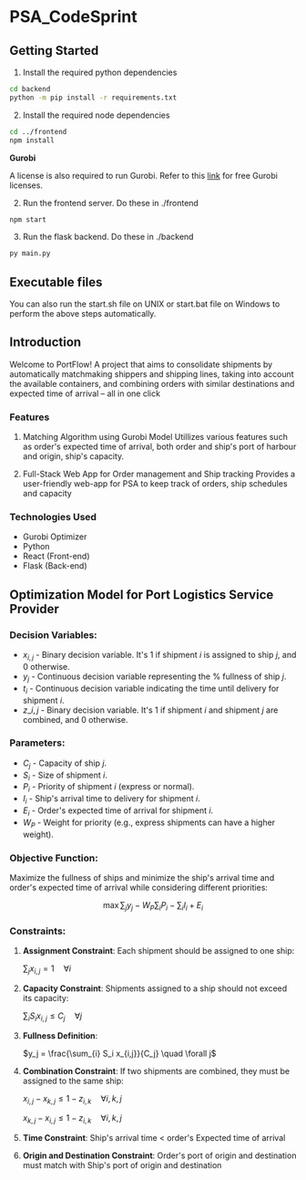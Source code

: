 # PSA_CodeSprint
## Getting Started
1. Install the required python dependencies
```bash 
cd backend
python -m pip install -r requirements.txt
```
2. Install the required node dependencies
```bash
cd ../frontend
npm install
```
**Gurobi**


A license is also required to run Gurobi. Refer to this [link](https://www.gurobi.com/academia/academic-program-and-licenses/) for free Gurobi licenses.


2. Run the frontend server. Do these in ./frontend
```bash
npm start
```

3. Run the flask backend. Do these in ./backend
```bash
py main.py
```
## Executable files
You can also run the start.sh file on UNIX or start.bat file on Windows to perform the above steps automatically.


## Introduction
Welcome to PortFlow! A project that aims to consolidate shipments by automatically matchmaking shippers and shipping lines, taking into account the available containers, and combining orders with similar destinations and expected time of arrival – all in one click

### Features
1. Matching Algorithm using Gurobi Model
Utillizes various features such as order's expected time of arrival, both order and ship's port of harbour and origin, ship's capacity.

2. Full-Stack Web App for Order management and Ship tracking
Provides a user-friendly web-app for PSA to keep track of orders, ship schedules and capacity

### Technologies Used
- Gurobi Optimizer
- Python
- React (Front-end)
- Flask (Back-end)

## Optimization Model for Port Logistics Service Provider

### Decision Variables:

- $x_{i,j}$ - Binary decision variable. It's 1 if shipment $i$ is assigned to ship $j$, and 0 otherwise.
- $y_j$ - Continuous decision variable representing the % fullness of ship $j$.
- $t_i$ - Continuous decision variable indicating the time until delivery for shipment $i$.
- $z\_{i,j}$ - Binary decision variable. It's 1 if shipment $i$ and shipment $j$ are combined, and 0 otherwise.

### Parameters:

- $C_j$ - Capacity of ship $j$.
- $S_i$ - Size of shipment $i$.
- $P_i$ - Priority of shipment $i$ (express or normal).
- $I_i$ - Ship's arrival time to delivery for shipment $i$.
- $E_i$ - Order's expected time of arrival for shipment $i$.
- $W_P$ - Weight for priority (e.g., express shipments can have a higher weight).

### Objective Function:

Maximize the fullness of ships and minimize the ship's arrival time and order's expected time of arrival while considering different priorities:

$$
\max \sum_{j} y_j - W_P \sum_i P_i - \sum_i I_i + E_i
$$

### Constraints:

1. **Assignment Constraint**: Each shipment should be assigned to one ship:

   $\sum_{j} x_{i,j} = 1 \quad \forall i$

2. **Capacity Constraint**: Shipments assigned to a ship should not exceed its capacity:

   $\sum_{i} S_i x_{i,j} \leq C_j \quad \forall j$

3. **Fullness Definition**:

   $y_j = \frac{\sum_{i} S_i x_{i,j}}{C_j} \quad \forall j$

4. **Combination Constraint**: If two shipments are combined, they must be assigned to the same ship:

   $x_{i,j} - x_{k,j} \leq 1 - z_{i,k} \quad \forall i, k, j$

   $x_{k,j} - x_{i,j} \leq 1 - z_{i,k} \quad \forall i, k, j$

5. **Time Constraint**: Ship's arrival time < order's Expected time of arrival
   
7. **Origin and Destination Constraint**: Order's port of origin and destination must match with Ship's port of origin and destination
